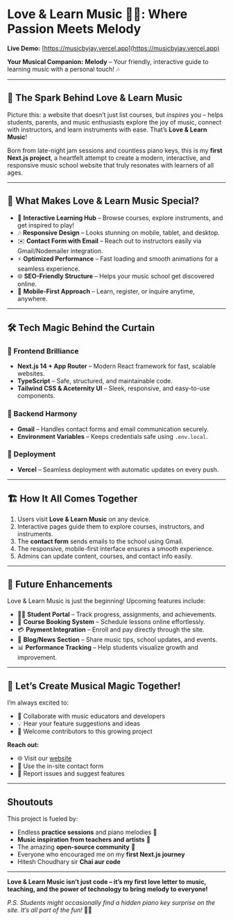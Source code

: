 # Love & Learn Music 🎵✨: Where Passion Meets Melody  

**Live Demo:** [https://musicbyjay.vercel.app](https://musicbyjay.vercel.app)  

**Your Musical Companion:** **Melody** – Your friendly, interactive guide to learning music with a personal touch! 🎶  

---

## 🎯 The Spark Behind Love & Learn Music  

Picture this: a website that doesn’t just list courses, but *inspires* you – helps students, parents, and music enthusiasts explore the joy of music, connect with instructors, and learn instruments with ease. That’s **Love & Learn Music**!  

Born from late-night jam sessions and countless piano keys, this is my **first Next.js project**, a heartfelt attempt to create a modern, interactive, and responsive music school website that truly resonates with learners of all ages.  

---

## 🌟 What Makes Love & Learn Music Special?  

- 🎹 **Interactive Learning Hub** – Browse courses, explore instruments, and get inspired to play!  
- 🎶 **Responsive Design** – Looks stunning on mobile, tablet, and desktop.  
- ✉️ **Contact Form with Email** – Reach out to instructors easily via Gmail/Nodemailer integration.  
- ⚡ **Optimized Performance** – Fast loading and smooth animations for a seamless experience.  
- 🌐 **SEO-Friendly Structure** – Helps your music school get discovered online.  
- 🎵 **Mobile-First Approach** – Learn, register, or inquire anytime, anywhere.  

---

## 🛠️ Tech Magic Behind the Curtain  

### 🎹 Frontend Brilliance  
- **Next.js 14 + App Router** – Modern React framework for fast, scalable websites.  
- **TypeScript** – Safe, structured, and maintainable code.  
- **Tailwind CSS & Aceternity UI** – Sleek, responsive, and easy-to-use components.  

### 🔧 Backend Harmony  
- **Gmail** – Handles contact forms and email communication securely.  
- **Environment Variables** – Keeps credentials safe using `.env.local`.  

### 🚀 Deployment  
- **Vercel** – Seamless deployment with automatic updates on every push.  

---

## 🏗️ How It All Comes Together  

1. Users visit **Love & Learn Music** on any device.  
2. Interactive pages guide them to explore courses, instructors, and instruments.  
3. The **contact form** sends emails to the school using Gmail.  
4. The responsive, mobile-first interface ensures a smooth experience.  
5. Admins can update content, courses, and contact info easily.  

---

## 🔮 Future Enhancements  

Love & Learn Music is just the beginning! Upcoming features include:  
- 🧑‍🎓 **Student Portal** – Track progress, assignments, and achievements.  
- 📅 **Course Booking System** – Schedule lessons online effortlessly.  
- 💳 **Payment Integration** – Enroll and pay directly through the site.  
- 📰 **Blog/News Section** – Share music tips, school updates, and events.  
- 📊 **Performance Tracking** – Help students visualize growth and improvement.  

---

## 💌 Let’s Create Musical Magic Together!  

I’m always excited to:  
- 🤝 Collaborate with music educators and developers  
- 💡 Hear your feature suggestions and ideas  
- 🌟 Welcome contributors to this growing project  

**Reach out:**  
- 🌐 Visit our [website](https://musicbyjay.vercel.app)  
- 📧 Use the in-site contact form  
- 🐛 Report issues and suggest features  

---

##  Shoutouts  

This project is fueled by:  
- Endless **practice sessions** and piano melodies 🎹  
- **Music inspiration from teachers and artists** 🎼  
- The amazing **open-source community** 💝  
- Everyone who encouraged me on my **first Next.js journey**
- Hitesh Choudhary sir **Chai aur code** 

---

**Love & Learn Music isn’t just code – it’s my first love letter to music, teaching, and the power of technology to bring melody to everyone!**  

*P.S. Students might occasionally find a hidden piano key surprise on the site. It’s all part of the fun!* 🎵✨  
